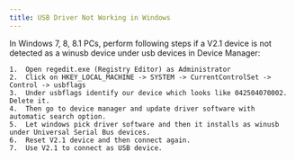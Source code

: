 ```yaml
---
title: USB Driver Not Working in Windows
---
```


In Windows 7, 8, 8.1 PCs, perform following steps if a V2.1 device is not detected as a winusb device under usb devices in Device Manager:

	1.	Open regedit.exe (Registry Editor) as Administrator
	2.	Click on HKEY_LOCAL_MACHINE -> SYSTEM -> CurrentControlSet -> Control -> usbflags
	3.	Under usbflags identify our device which looks like 042504070002. Delete it.
	4.	Then go to device manager and update driver software with automatic search option.
	5.	Let windows pick driver software and then it installs as winusb under Universal Serial Bus devices.
	6.	Reset V2.1 device and then connect again.
	7.	Use V2.1 to connect as USB device.
